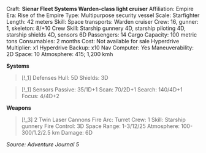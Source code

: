 Craft: **Sienar Fleet Systems Warden-class light cruiser**
Affiliation: Empire
Era: Rise of the Empire
Type: Multipurpose security vessel
Scale: Starfighter
Length: 42 meters
Skill: Space transports: Warden cruiser
Crew: 16, gunner: 1, skeleton: 8/+10
Crew Skill: Starship gunnery 4D, starship piloting 4D,
starship shields 4D, sensors 6D
Passengers: 14
Cargo Capacity: 100 metric tons
Consumables: 2 months
Cost: Not available for sale
Hyperdrive Multiplier: x1
Hyperdrive Backup: x10
Nav Computer: Yes
Maneuverability: 2D
Space: 10
Atmosphere: 415; 1,200 kmh

**Systems**
> [!_1] Defenses
> Hull: 5D
> Shields: 3D

> [!_1] Sensors
> Passive: 35/1D+1
> Scan: 70/2D+1
> Search: 140/4D+1
> Focus: 4/4D+2

**Weapons**
> [!_3] 2 Twin Laser Cannons
> Fire Arc: Turret
> Crew: 1
> Skill: Starship gunnery
> Fire Control: 3D
> Space Range: 1-3/12/25
> Atmosphere: 100-300/1.2/2.5 km
> Damage: 6D


*Source: Adventure Journal 5*
